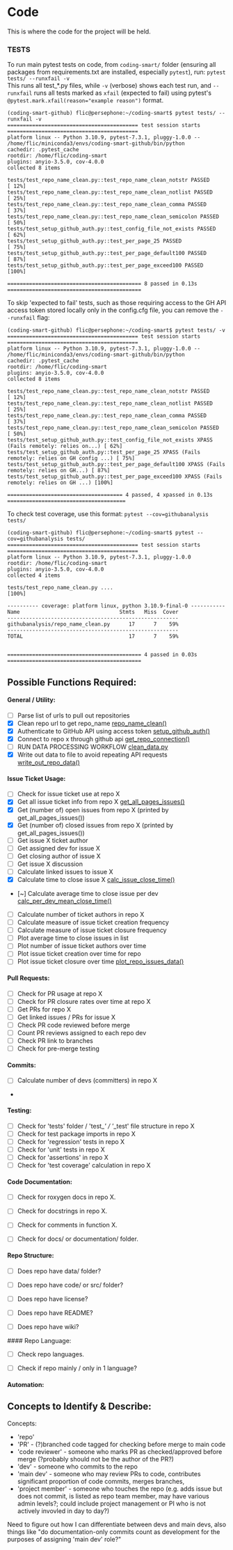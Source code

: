 # Code

This is where the code for the project will be held. 

### TESTS 

To run main pytest tests on code, from `coding-smart/` folder (ensuring all packages from requirements.txt are installed, especially `pytest`), run: `pytest tests/ --runxfail -v
`   
This runs all test_*.py files, while `-v` (verbose) shows each test run, and `--runxfail` runs all tests marked as `xfail` (expected to fail) using pytest's `@pytest.mark.xfail(reason="example reason")` format. 

```commandline
(coding-smart-github) flic@persephone:~/coding-smart$ pytest tests/ --runxfail -v
========================================== test session starts ==========================================
platform linux -- Python 3.10.9, pytest-7.3.1, pluggy-1.0.0 -- /home/flic/miniconda3/envs/coding-smart-github/bin/python
cachedir: .pytest_cache
rootdir: /home/flic/coding-smart
plugins: anyio-3.5.0, cov-4.0.0
collected 8 items                                                                                       

tests/test_repo_name_clean.py::test_repo_name_clean_notstr PASSED                                 [ 12%]
tests/test_repo_name_clean.py::test_repo_name_clean_notlist PASSED                                [ 25%]
tests/test_repo_name_clean.py::test_repo_name_clean_comma PASSED                                  [ 37%]
tests/test_repo_name_clean.py::test_repo_name_clean_semicolon PASSED                              [ 50%]
tests/test_setup_github_auth.py::test_config_file_not_exists PASSED                               [ 62%]
tests/test_setup_github_auth.py::test_per_page_25 PASSED                                          [ 75%]
tests/test_setup_github_auth.py::test_per_page_default100 PASSED                                  [ 87%]
tests/test_setup_github_auth.py::test_per_page_exceed100 PASSED                                   [100%]

=========================================== 8 passed in 0.13s ===========================================
```

To skip 'expected to fail' tests, such as those requiring access to the GH API access token stored locally only in the config.cfg file, you can remove the `--runxfail` flag: 
```commandline
(coding-smart-github) flic@persephone:~/coding-smart$ pytest tests/ -v
========================================== test session starts ==========================================
platform linux -- Python 3.10.9, pytest-7.3.1, pluggy-1.0.0 -- /home/flic/miniconda3/envs/coding-smart-github/bin/python
cachedir: .pytest_cache
rootdir: /home/flic/coding-smart
plugins: anyio-3.5.0, cov-4.0.0
collected 8 items                                                                                       

tests/test_repo_name_clean.py::test_repo_name_clean_notstr PASSED                                 [ 12%]
tests/test_repo_name_clean.py::test_repo_name_clean_notlist PASSED                                [ 25%]
tests/test_repo_name_clean.py::test_repo_name_clean_comma PASSED                                  [ 37%]
tests/test_repo_name_clean.py::test_repo_name_clean_semicolon PASSED                              [ 50%]
tests/test_setup_github_auth.py::test_config_file_not_exists XPASS (Fails remotely: relies on...) [ 62%]
tests/test_setup_github_auth.py::test_per_page_25 XPASS (Fails remotely: relies on GH config ...) [ 75%]
tests/test_setup_github_auth.py::test_per_page_default100 XPASS (Fails remotely: relies on GH...) [ 87%]
tests/test_setup_github_auth.py::test_per_page_exceed100 XPASS (Fails remotely: relies on GH ...) [100%]

===================================== 4 passed, 4 xpassed in 0.13s ======================================
```

To check test coverage, use this format: `pytest --cov=githubanalysis tests/`
```commandline
(coding-smart-github) flic@persephone:~/coding-smart$ pytest --cov=githubanalysis tests/
========================================== test session starts ==========================================
platform linux -- Python 3.10.9, pytest-7.3.1, pluggy-1.0.0
rootdir: /home/flic/coding-smart
plugins: anyio-3.5.0, cov-4.0.0
collected 4 items                                                                                       

tests/test_repo_name_clean.py ....                                                                [100%]

---------- coverage: platform linux, python 3.10.9-final-0 -----------
Name                                Stmts   Miss  Cover
-------------------------------------------------------
githubanalysis/repo_name_clean.py      17      7    59%
-------------------------------------------------------
TOTAL                                  17      7    59%


=========================================== 4 passed in 0.03s ===========================================
```

## Possible Functions Required: 

#### General / Utility: 
- [ ] Parse list of urls to pull out repositories  
- [x] Clean repo url to get repo_name [repo_name_clean()](githubanalysis/processing/repo_name_clean.py)  
- [x] Authenticate to GitHub API using access token [setup_github_auth()](githubanalysis/processing/setup_github_auth.py)  
- [x] Connect to repo x through github api [get_repo_connection()](githubanalysis/processing/get_repo_connection.py)  
- [ ] RUN DATA PROCESSING WORKFLOW [clean_data.py](githubanalysis/processing/clean_data.py)
- [x] Write out data to file to avoid repeating API requests [write_out_repo_data()](githubanalysis/processing/write_out_repo_data.py) 

#### Issue Ticket Usage:  
- [ ] Check for issue ticket use at repo X   
- [x] Get all issue ticket info from repo X  [get_all_pages_issues()](githubanalysis/processing/get_all_pages_issues.py)
- [x] Get (number of) open issues from repo X (printed by get_all_pages_issues())
- [x] Get (number of) closed issues from repo X  (printed by get_all_pages_issues())
- [ ] Get issue X ticket author  
- [ ] Get assigned dev for issue X 
- [ ] Get closing author of issue X 
- [ ] Get issue X discussion  
- [ ] Calculate linked issues to issue X   
- [x] Calculate time to close issue X [calc_issue_close_time()](githubanalysis/analysis/calc_issue_close_time.py)
- [~] Calculate average time to close issue per dev [calc_per_dev_mean_close_time()](githubanalysis/analysis/calc_per_dev_mean_close_time.py)
- [ ] Calculate number of ticket authors in repo X   
- [ ] Calculate measure of issue ticket creation frequency     
- [ ] Calculate measure of issue ticket closure frequency     
- [ ] Plot average time to close issues in list   
- [ ] Plot number of issue ticket authors over time  
- [ ] Plot issue ticket creation over time for repo  
- [ ] Plot issue ticket closure over time [plot_repo_issues_data()](githubanalysis/visualization/plot_repo_issues_data.py)   

#### Pull Requests:
- [ ] Check for PR usage at repo X
- [ ] Check for PR closure rates over time at repo X []() 
- [ ] Get PRs for repo X  
- [ ] Get linked issues / PRs for issue X    
- [ ] Check PR code reviewed before merge  
- [ ] Count PR reviews assigned to each repo dev  
- [ ] Check PR link to branches  
- [ ] Check for pre-merge testing  

#### Commits:
- [ ] Calculate number of devs (committers) in repo X  
- 

#### Testing:  
- [ ] Check for 'tests' folder / 'test_*' / '*_test' file structure in repo X  
- [ ] Check for test package imports in repo X
- [ ] Check for 'regression' tests in repo X
- [ ] Check for 'unit' tests in repo X 
- [ ] Check for 'assertions' in repo X 
- [ ] Check for 'test coverage' calculation in repo X 

#### Code Documentation:  
- [ ] Check for roxygen docs in repo X.  
- [ ] Check for docstrings in repo X.  
- [ ] Check for comments in function X. 
- [ ] Check for docs/ or documentation/ folder.  


#### Repo Structure: 
- [ ] Does repo have data/ folder?
- [ ] Does repo have code/ or src/ folder?
- [ ] Does repo have license?
- [ ] Does repo have README?
- [ ] Does repo have wiki?


#### Repo Language:  
- [ ] Check repo languages.   
- [ ] Check if repo mainly / only in 1 language?





#### Automation:  






## Concepts to Identify & Describe: 

Concepts: 
 - 'repo'  
 - 'PR' - (?)branched code tagged for checking before merge to main code  
 - 'code reviewer' - someone who marks PR as checked/approved before merge (?probably should not be the author of the PR?)
 - 'dev' - someone who commits to the repo  
 - 'main dev' - someone who may review PRs to code, contributes significant proportion of code commits, merges branches, 
 - 'project member' - someone who touches the repo (e.g. adds issue but does not commit, is listed as repo team member, may have various admin levels?; could include project management or PI who is not actively invovled in day to day?)   

Need to figure out how I can differentiate between devs and main devs, also things like "do documentation-only commits count as development for the purposes of assigning 'main dev' role?" 
